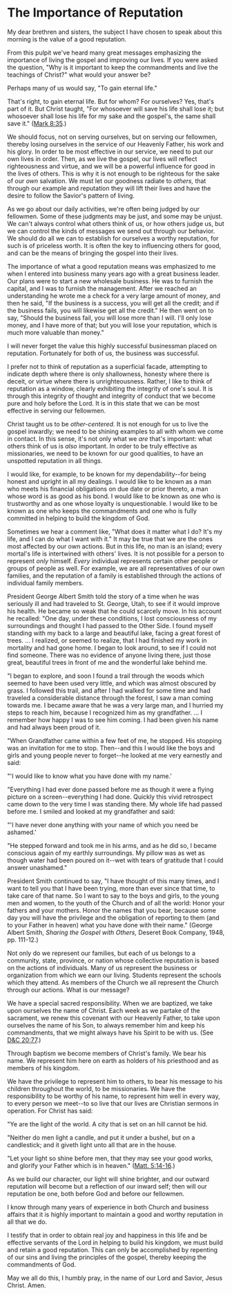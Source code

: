 # The Importance of Reputation

My dear brethren and sisters, the subject I have chosen to speak about this
morning is the value of a good reputation.

From this pulpit we've heard many great messages emphasizing the importance of
living the gospel and improving our lives. If you were asked the question,
"Why is it important to keep the commandments and live the teachings of
Christ?" what would your answer be?

Perhaps many of us would say, "To gain eternal life."

That's right, to gain eternal life. But for whom? For ourselves? Yes, that's
part of it. But Christ taught, "For whosoever will save his life shall lose
it; but whosoever shall lose his life for my sake and the gospel's, the same
shall save it." ([Mark
8:35](https://www.lds.org/scriptures/nt/mark/8.35?lang=eng#34).)

We should focus, not on serving ourselves, but on serving our fellowmen,
thereby losing ourselves in the service of our Heavenly Father, his work and
his glory. In order to be most effective in our service, we need to put our
own lives in order. Then, as we live the gospel, our lives will reflect
righteousness and virtue, and we will be a powerful influence for good in the
lives of others. This is why it is not enough to be righteous for the sake of
our _own_ salvation. We must let our goodness radiate to _others,_ that
through our example and reputation they will lift their lives and have the
desire to follow the Savior's pattern of living.

As we go about our daily activities, we're often being judged by our
fellowmen. Some of these judgments may be just, and some may be unjust. We
can't always control what others think of us, or how others judge us, but we
can control the kinds of messages we send out through our behavior. We should
do all we can to establish for ourselves a worthy reputation, for such is of
priceless worth. It is often the key to influencing others for good, and can
be the means of bringing the gospel into their lives.

The importance of what a good reputation means was emphasized to me when I
entered into business many years ago with a great business leader. Our plans
were to start a new wholesale business. He was to furnish the capital, and I
was to furnish the management. After we reached an understanding he wrote me a
check for a very large amount of money, and then he said, "If the business is
a success, you will get all the credit; and if the business fails, you will
likewise get all the credit." He then went on to say, "Should the business
fail, you will lose more than I will. I'll only lose money, and I have more of
that; but you will lose your reputation, which is much more valuable than
money."

I will never forget the value this highly successful businessman placed on
reputation. Fortunately for both of us, the business was successful.

I prefer not to think of reputation as a superficial facade, attempting to
indicate depth where there is only shallowness, honesty where there is deceit,
or virtue where there is unrighteousness. Rather, I like to think of
reputation as a window, clearly exhibiting the integrity of one's soul. It is
through this integrity of thought and integrity of conduct that we become pure
and holy before the Lord. It is in this state that we can be most effective in
serving our fellowmen.

Christ taught us to be _other-centered._ It is not enough for us to live the
gospel inwardly; we need to be shining examples to all with whom we come in
contact. In this sense, it's not only what we _are_ that's important: what
others think of us is _also_ important. In order to be truly effective as
missionaries, we need to be known for our good qualities, to have an unspotted
reputation in all things.

I would like, for example, to be known for my dependability--for being honest
and upright in all my dealings. I would like to be known as a man who meets
his financial obligations on due date or prior thereto, a man whose word is as
good as his bond. I would like to be known as one who is trustworthy and as
one whose loyalty is unquestionable. I would like to be known as one who keeps
the commandments and one who is fully committed in helping to build the
kingdom of God.

Sometimes we hear a comment like, "What does it matter what I do? It's my
life, and I can do what I want with it." It may be true that we are the ones
most affected by our own actions. But in this life, no man is an island; every
mortal's life is intertwined with others' lives. It is not possible for a
person to represent _only_ himself. _Every_ individual represents certain
other people or groups of people as well. For example, we are all
representatives of our own families, and the reputation of a family is
established through the actions of individual family members.

President George Albert Smith told the story of a time when he was seriously
ill and had traveled to St. George, Utah, to see if it would improve his
health. He became so weak that he could scarcely move. In his account he
recalled: "One day, under these conditions, I lost consciousness of my
surroundings and thought I had passed to the Other Side. I found myself
standing with my back to a large and beautiful lake, facing a great forest of
trees. ... I realized, or seemed to realize, that I had finished my work in
mortality and had gone home. I began to look around, to see if I could not
find someone. There was no evidence of anyone living there, just those great,
beautiful trees in front of me and the wonderful lake behind me.

"I began to explore, and soon I found a trail through the woods which seemed
to have been used very little, and which was almost obscured by grass. I
followed this trail, and after I had walked for some time and had traveled a
considerable distance through the forest, I saw a man coming towards me. I
became aware that he was a very large man, and I hurried my steps to reach
him, because I recognized him as my grandfather. ... I remember how happy I was
to see him coming. I had been given his name and had always been proud of it.

"When Grandfather came within a few feet of me, he stopped. His stopping was
an invitation for me to stop. Then--and this I would like the boys and girls
and young people never to forget--he looked at me very earnestly and said:

"'I would like to know what you have done with my name.'

"Everything I had ever done passed before me as though it were a flying
picture on a screen--everything I had done. Quickly this vivid retrospect came
down to the very time I was standing there. My whole life had passed before
me. I smiled and looked at my grandfather and said:

"'I have never done anything with your name of which you need be ashamed.'

"He stepped forward and took me in his arms, and as he did so, I became
conscious again of my earthly surroundings. My pillow was as wet as though
water had been poured on it--wet with tears of gratitude that I could answer
unashamed."

President Smith continued to say, "I have thought of this many times, and I
want to tell you that I have been trying, more than ever since that time, to
take care of that name. So I want to say to the boys and girls, to the young
men and women, to the youth of the Church and of all the world: Honor your
fathers and your mothers. Honor the names that you bear, because some day you
will have the privilege and the obligation of reporting to them (and to your
Father in heaven) what you have done with their name." (George Albert Smith,
_Sharing the Gospel with Others,_ Deseret Book Company, 1948, pp. 111-12.)

Not only do we represent our families, but each of us belongs to a community,
state, province, or nation whose collective reputation is based on the actions
of individuals. Many of us represent the business or organization from which
we earn our living. Students represent the schools which they attend. As
members of the Church we all represent the Church through our actions. What is
our message?

We have a special sacred responsibility. When we are baptized, we take upon
ourselves the name of Christ. Each week as we partake of the sacrament, we
renew this covenant with our Heavenly Father, to take upon ourselves the name
of his Son, to always remember him and keep his commandments, that we might
always have his Spirit to be with us. (See [D&amp;C
20:77](https://www.lds.org/scriptures/dc-testament/dc/20.77?lang=eng#76).)

Through baptism we become members of Christ's family. We bear his name. We
represent him here on earth as holders of his priesthood and as members of his
kingdom.

We have the privilege to represent him to others, to bear his message to his
children throughout the world, to be missionaries. We have the responsibility
to be worthy of his name, to represent him well in every way, to every person
we meet--to so live that our lives are Christian sermons in operation. For
Christ has said:

"Ye are the light of the world. A city that is set on an hill cannot be hid.

"Neither do men light a candle, and put it under a bushel, but on a
candlestick; and it giveth light unto all that are in the house.

"Let your light so shine before men, that they may see your good works, and
glorify your Father which is in heaven." ([Matt.
5:14-16](https://www.lds.org/scriptures/nt/matt/5.14-16?lang=eng#13).)

As we build our character, our light will shine brighter, and our outward
reputation will become but a reflection of our inward self; then will our
reputation be one, both before God and before our fellowmen.

I know through many years of experience in both Church and business affairs
that it is highly important to maintain a good and worthy reputation in all
that we do.

I testify that in order to obtain real joy and happiness in this life and be
effective servants of the Lord in helping to build his kingdom, we must build
and retain a good reputation. This can only be accomplished by repenting of
our sins and living the principles of the gospel, thereby keeping the
commandments of God.

May we all do this, I humbly pray, in the name of our Lord and Savior, Jesus
Christ. Amen.

